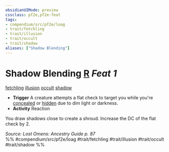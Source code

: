 ```yaml
---
obsidianUIMode: preview
cssclass: pf2e,pf2e-feat
tags:
- compendium/src/pf2e/loag
- trait/fetchling
- trait/illusion
- trait/occult
- trait/shadow
aliases: ["Shadow Blending"]
---
```

# Shadow Blending  [R](chapter-9-playing-the-game.md#Actions "Reaction") *Feat 1*  
[fetchling](fetchling-b2.md "Fetchling Ancestry & Heritage Trait")  [illusion](illusion.md "Illusion School Trait")  [occult](occult.md "Occult Tradition Trait")  [shadow](Reference/Rules/Traits/shadow.md "Shadow General Trait")  

- **Trigger** A creature attempts a flat check to target you while you're [concealed](conditions.md#Concealed) or [hidden](conditions.md#Hidden) due to dim light or darkness.
- **Activity** Reaction

You draw shadows close to create a shroud. Increase the DC of the flat check by 2.

*Source: Lost Omens: Ancestry Guide p. 87*  
%% #compendium/src/pf2e/loag #trait/fetchling #trait/illusion #trait/occult #trait/shadow %%